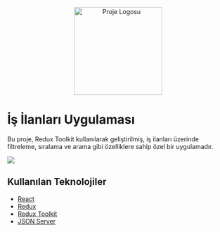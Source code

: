 <p align="center">
  <img src="https://freepngimg.com/thumb/jobs/5-2-jobs-picture-thumb.png" alt="Proje Logosu" width="200" height="200">
</p>

# İş İlanları Uygulaması

Bu proje, Redux Toolkit kullanılarak geliştirilmiş, iş ilanları üzerinde filtreleme, sıralama ve arama gibi özelliklere sahip özel bir uygulamadır.

<img src="./job2.gif" />

## Kullanılan Teknolojiler

- [React](https://reactjs.org/)
- [Redux](https://redux.js.org/)
- [Redux Toolkit](https://redux-toolkit.js.org/)
- [JSON Server](https://github.com/typicode/json-server)
